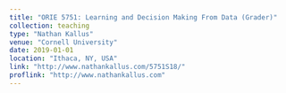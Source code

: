 ```yaml
---
title: "ORIE 5751: Learning and Decision Making From Data (Grader)"
collection: teaching
type: "Nathan Kallus"
venue: "Cornell University"
date: 2019-01-01
location: "Ithaca, NY, USA"
link: "http://www.nathankallus.com/5751S18/"
proflink: "http://www.nathankallus.com"
---
```

